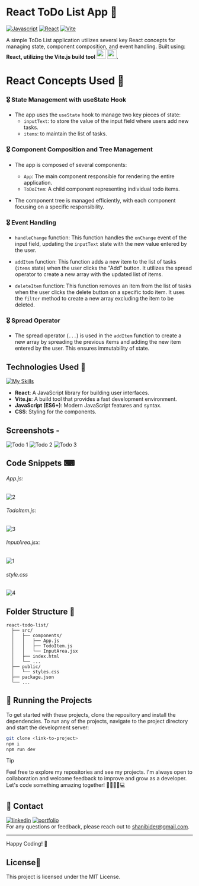 # React ToDo List App 📆
[![Javascript](https://img.shields.io/badge/JavaScript-★★★★★-orange)](https://developer.mozilla.org/en-US/docs/Web/JavaScript)
[![React](https://img.shields.io/badge/React-★★★★★-blue)](https://react.dev/)
[![Vite](https://img.shields.io/badge/Vite-★★★★★-yellow)](https://vitejs.dev/)

A simple ToDo List application utilizes several key React concepts for managing state, component composition, and event handling. Built using: **React, utilizing the Vite.js build tool** <img height=25px src="https://skillicons.dev/icons?i=react"> <img height=25px src="https://skillicons.dev/icons?i=vite">. 

# React Concepts Used 🥇
### 🎖 State Management with useState Hook

- The app uses the `useState` hook to manage two key pieces of state:
  - `inputText`: to store the value of the input field where users add new tasks.
  - `items`: to maintain the list of tasks.

### 🎖 Component Composition and Tree Management

- The app is composed of several components:
  - `App`: The main component responsible for rendering the entire application.
  - `ToDoItem`: A child component representing individual todo items.
  
- The component tree is managed efficiently, with each component focusing on a specific responsibility.

### 🎖 Event Handling

- `handleChange` function: This function handles the `onChange` event of the input field, updating the `inputText` state with the new value entered by the user.

- `addItem` function: This function adds a new item to the list of tasks (`items` state) when the user clicks the "Add" button. It utilizes the spread operator to create a new array with the updated list of items.

- `deleteItem` function: This function removes an item from the list of tasks when the user clicks the delete button on a specific todo item. It uses the `filter` method to create a new array excluding the item to be deleted.

### 🎖 Spread Operator

- The spread operator (`...`) is used in the `addItem` function to create a new array by spreading the previous items and adding the new item entered by the user. This ensures immutability of state.






## Technologies Used 🎯
[![My Skills](https://skillicons.dev/icons?i=react,vite,js)](https://skillicons.dev)

- **React**: A JavaScript library for building user interfaces.
- **Vite.js**: A build tool that provides a fast development environment.
- **JavaScript (ES6+)**: Modern JavaScript features and syntax.
- **CSS**: Styling for the components.



## Screenshots - 
![Todo 1](https://github.com/shanibider/React-ToDo-List/assets/72359805/5a36e113-2e2e-4f08-8289-5b960da5547d)
![Todo 2](https://github.com/shanibider/React-ToDo-List/assets/72359805/2adb59c0-774e-4a9c-94ce-5566c9eac682)
![Todo 3](https://github.com/shanibider/React-ToDo-List/assets/72359805/8e9062aa-ffa9-4f24-99de-b66db8a1e24e)


## Code Snippets ⌨
###### App.js:
![2](https://github.com/shanibider/React-ToDo-List/assets/72359805/b4962f4b-8de8-4654-963a-84ff69a0cafe)

###### TodoItem.js:
![3](https://github.com/shanibider/React-ToDo-List/assets/72359805/a4e3da1f-dea7-4ef3-a73a-9c84381078c6)

###### InputArea.jsx:
![1](https://github.com/shanibider/React-ToDo-List/assets/72359805/58e3d33c-a505-43e7-b581-9e6c08131355)

###### style.css
![4](https://github.com/shanibider/React-ToDo-List/assets/72359805/13aac8e3-da6c-48d1-b8be-643d1a65e077)




## Folder Structure 📁

```
react-todo-list/
  ├── src/
  │   ├── components/
  │   │   ├── App.js
  │   │   ├── TodoItem.js
  │   │   └── InputArea.jsx
  │   ├── index.html
  │   └── ...
  ├── public/
  │   └── styles.css
  ├── package.json
  └── ...
```


## 🚀 Running the Projects
To get started with these projects, clone the repository and install the dependencies.
To run any of the projects, navigate to the project directory and start the development server:

```bash
git clone <link-to-project>
npm i
npm run dev
```

> [!TIP]
> Feel free to explore my repositories and see my projects. I'm always open to collaboration and welcome feedback to improve and grow as a developer. Let's code something amazing together! 🚀😊👩‍💻💻


## 🚀 Contact
[![linkedin](https://img.shields.io/badge/linkedin-0A66C2?style=for-the-badge&logo=linkedin&logoColor=white)](https://www.linkedin.com/in/shani-bider/)
[![portfolio](https://img.shields.io/badge/my_portfolio-000?style=for-the-badge&logo=ko-fi&logoColor=white)](https://shanibider.onrender.com/)
<br>For any questions or feedback, please reach out to [shanibider@gmail.com](mailto:shanibider@gmail.com).


---

Happy Coding! 🎉

## License📄

This project is licensed under the MIT License.

